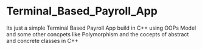 # Terminal_Based_Payroll_App
Its just a simple Terminal Based Payroll App build in C++ using OOPs Model and some other concpets like Polymorphism and the cocepts of abstract and concrete classes in C++

